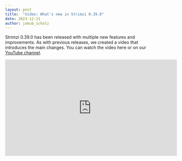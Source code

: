 ```yaml
---
layout: post
title:  "Video: What's new in Strimzi 0.39.0"
date: 2023-12-21
author: jakub_scholz
---
```


Strimzi 0.39.0 has been released with multiple new features and improvements.
As with previous releases, we created a video that introduces the main changes.
You can watch the video here or on our [YouTube channel](https://youtu.be/Ux3DF5onlL0).

<!--more-->

<iframe width="560" height="315" src="https://www.youtube.com/embed/Ux3DF5onlL0" frameborder="0" allow="accelerometer; autoplay; encrypted-media; gyroscope; picture-in-picture" allowfullscreen></iframe>
